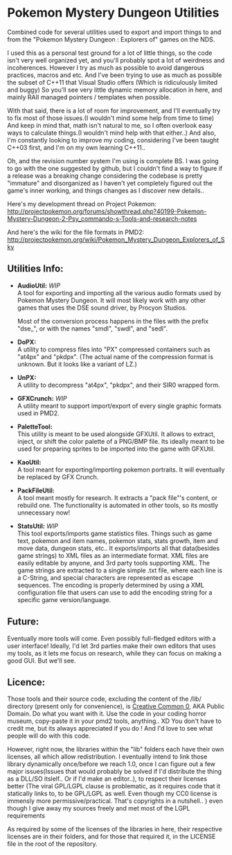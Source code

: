 # Pokemon Mystery Dungeon Utilities
Combined code for several utilities used to export and import things to and from the "Pokemon Mystery Dungeon : Explorers of" games on the NDS. 

I used this as a personal test ground for a lot of little things, so the code isn't very well organized yet, and you'll probably spot a lot of weirdness and incoherences.
However I try as much as possible to avoid dangerous practices, macros and etc. And I've been trying to use as much as possible the subset of C++11 that Visual Studio offers (Which is ridiculously limited and buggy)
So you'll see very little dynamic memory allocation in here, and mainly RAII managed pointers / templates when possible.

With that said, there is a lot of room for improvement, and I'll eventually try to fix most of those issues.(I wouldn't mind some help from time to time) 
And keep in mind that, math isn't natural to me, so I often overlook easy ways to calculate things.(I wouldn't mind help with that either..) And also, I'm constantly looking to improve my coding, considering I've been taught C++03 first, and I'm on my own learning C++11.. 

Oh, and the revision number system I'm using is complete BS. I was going to go with the one suggested by github, but I couldn't find a way to figure if a release was a breaking change considering the codebase is pretty "immature" and disorganized as I haven't yet completely figured out the game's inner working, and things changes as I discover new details..

Here's my development thread on Project Pokemon:  
http://projectpokemon.org/forums/showthread.php?40199-Pokemon-Mystery-Dungeon-2-Psy_commando-s-Tools-and-research-notes

And here's the wiki for the file formats in PMD2:  
http://projectpokemon.org/wiki/Pokemon_Mystery_Dungeon_Explorers_of_Sky

## Utilities Info:

* **AudioUtil:** *WIP*   
  A tool for exporting and importing all the various audio formats used by Pokemon Mystery Dungeon.
  It will most likely work with any other games that uses the DSE sound driver, by Procyon Studios.
  
  Most of the conversion process happens in the files with the prefix "dse_", or with the names "smdl", "swdl", and "sedl".
  
* **DoPX:**  
  A utility to compress files into "PX" compressed containers such as "at4px" and "pkdpx". (The actual name of the compression format is unknown. But it looks like a variant of LZ.)
  
* **UnPX:**  
  A utility to decompress "at4px", "pkdpx", and their SIR0 wrapped form.
  
* **GFXCrunch:** *WIP*  
  A utility meant to support import/export of every single graphic formats used in PMD2. 
  
* **PaletteTool:**  
  This utility is meant to be used alongside GFXUtil. It allows to extract, inject, or shift the color palette of a PNG/BMP file. Its ideally meant to be used for preparing sprites to be imported into the game with GFXUtil.
  
* **KaoUtil:**  
  A tool meant for exporting/importing pokemon portraits. It will eventually be replaced by GFX Crunch.
  
* **PackFileUtil:**  
  A tool meant mostly for research. It extracts a "pack file"'s content, or rebuild one. The functionality is automated in other tools, so its mostly unnecessary now!
  
* **StatsUtil:** *WIP*  
  This tool exports/imports game statistics files. Things such as game text, pokemon and item names, pokemon stats, stats growth, item and move data, dungeon stats, etc..
  It exports/imports all that data(besides game strings) to XML files as an intermediate format. XML files are easily editable by anyone, and 3rd party tools supporting XML.
  The game strings are extracted to a single simple .txt file, where each line is a C-String, and special characters are represented as escape sequences. The encoding is properly determined by using a XML configuration file that users can use to add the encoding string for a specific game version/language.

## Future:
  Eventually more tools will come. 
  Even possibly full-fledged editors with a user interface! Ideally, I'd let 3rd parties make their own editors that uses my tools, as it lets me focus on research, while they can focus on making a good GUI. But we'll see.
  
## Licence:
  Those tools and their source code, excluding the content of the /lib/ directory (present only for convenience), is [Creative Common 0](https://creativecommons.org/publicdomain/zero/1.0/), AKA Public Domain. 
  Do what you want with it. Use the code in your coding horror museum, copy-paste it in your pmd2 tools, anything.. XD 
  You don't have to credit me, but its always appreciated if you do ! And I'd love to see what people will do with this code.
  
  However, right now, the libraries within the "lib" folders each have their own licenses, all which allow redistribution. 
  I eventually intend to link those library dynamically once/before we reach 1.0, once I can figure out a few major issues(Issues that would probably be solved if I'd distribute the thing as a DLL/SO itslelf.. Or if I'd make an editor..), to respect their licenses better (The viral GPL/LGPL clause is problematic, as it requires code that it statically links to, to be GPL/LGPL as well. Even though my CC0 license is immensly more permissive/practical. That's copyrights in a nutshell.. ) even though I give away my sources freely and met most of the LGPL requirements
  
  As required by some of the licenses of the libraries in here, their respective licenses are in their folders, and for those that required it, in the LICENSE file in the root of the repository.
